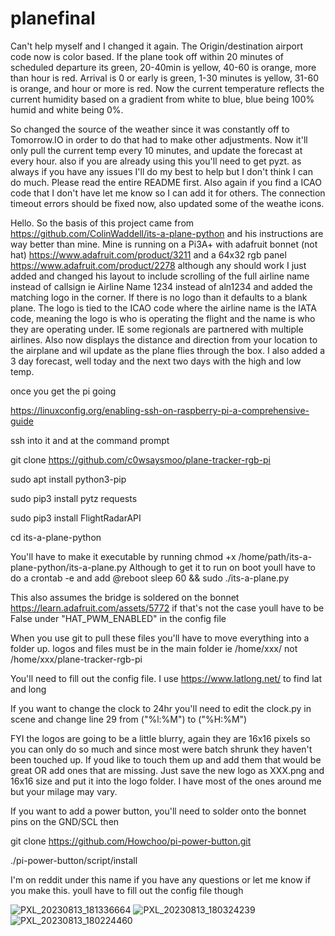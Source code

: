# planefinal

Can't help myself and I changed it again. The Origin/destination airport code now is color based. If the plane took off within 20 minutes of scheduled departure its green, 20-40min is yellow, 40-60 is orange, more than hour is red. Arrival is 0 or early is green, 1-30 minutes is yellow, 31-60 is orange, and hour or more is red. Now the current temperature reflects the current humidity based on a gradient from white to blue, blue being 100% humid and white being 0%.

So changed the source of the weather since it was constantly off to Tomorrow.IO in order to do that had to make other adjustments. Now it'll only pull the current temp every 10 minutes, and update the forecast at every hour. also if you are already using this you'll need to get pyzt. as always if you have any issues I'll do my best to help but I don't think I can do much. Please read the entire README first. Also again if you find a ICAO code that I don't have let me know so I can add it for others. The connection timeout errors should be fixed now, also updated some of the weathe icons.

Hello.
So the basis of this project came from https://github.com/ColinWaddell/its-a-plane-python and his instructions are way better than mine. Mine is running on a Pi3A+ with adafruit bonnet (not hat) https://www.adafruit.com/product/3211 and a 64x32 rgb panel https://www.adafruit.com/product/2278 although any should work
I just added and changed his layout to include scrolling of the full airline name instead of callsign ie Airline Name 1234 instead of aln1234 and added the matching logo in the corner. If there is no logo than it defaults to a blank plane. The logo is tied to the ICAO code where the airline name is the IATA code, meaning the logo is who is operating the flight and the name is who they are operating under. IE some regionals are partnered with multiple airlines. Also now displays the distance and direction from your location to the airplane and wil update as the plane flies through the box.
I also added a 3 day forecast, well today and the next two days with the high and low temp.

once you get the pi going

https://linuxconfig.org/enabling-ssh-on-raspberry-pi-a-comprehensive-guide

ssh into it and at the command prompt 

git clone https://github.com/c0wsaysmoo/plane-tracker-rgb-pi

sudo apt install python3-pip

sudo pip3 install pytz requests

sudo pip3 install FlightRadarAPI

cd its-a-plane-python


You'll have to make it executable by running chmod +x /home/path/its-a-plane-python/its-a-plane.py
Although to get it to run on boot youll have to do a crontab -e and add @reboot sleep 60 && sudo ./its-a-plane.py

This also assumes the bridge is soldered on the bonnet https://learn.adafruit.com/assets/5772 if that's not the case youll have to be False under "HAT_PWM_ENABLED" in the config file

When you use git to pull these files you'll have to move everything into a folder up. logos and files must be in the main folder ie /home/xxx/ not /home/xxx/plane-tracker-rgb-pi

You'll need to fill out the config file. I use https://www.latlong.net/ to find lat and long

If you want to change the clock to 24hr you'll need to edit the clock.py in scene and change line 29 from ("%l:%M") to ("%H:%M")

FYI the logos are going to be a little blurry, again they are 16x16 pixels so you can only do so much and since most were batch shrunk they haven't been touched up. If youd like to touch them up and add them that would be great OR add ones that are missing. Just save the new logo as XXX.png and 16x16 size and put it into the logo folder. I have most of the ones around me but your milage may vary. 


If you want to add a power button, you'll need to solder onto the bonnet pins on the GND/SCL then

git clone https://github.com/Howchoo/pi-power-button.git

./pi-power-button/script/install

I'm on reddit under this name if you have any questions or let me know if you make this. youll have to fill out the config file though

![PXL_20230813_181336664](https://github.com/c0wsaysmoo/plane-tracker-rgb-pi/assets/127139588/4578076f-61c9-45cd-b8f6-3fbda4461e0e)
![PXL_20230813_180324239](https://github.com/c0wsaysmoo/plane-tracker-rgb-pi/assets/127139588/40d73504-a369-40b8-94b6-c13fb73816dd)
![PXL_20230813_180224460](https://github.com/c0wsaysmoo/plane-tracker-rgb-pi/assets/127139588/1e19cec5-1937-4dae-ba94-de75091ade59)



